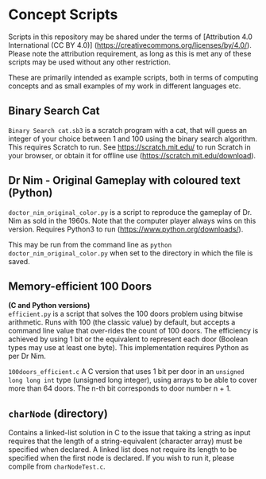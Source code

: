 # Concept Scripts

Scripts in this repository may be shared under the terms of [Attribution 4.0 International (CC BY 4.0)] (https://creativecommons.org/licenses/by/4.0/). Please note the attribution requirement, as long as this is met any of these scripts may be used without any other restriction.

These are primarily intended as example scripts, both in terms of computing concepts and as small examples of my work in different languages etc.

## Binary Search Cat 
`Binary Search cat.sb3` is a scratch program with a cat, that will guess an integer of your choice between 1 and 100 using the binary search algorithm. This requires Scratch to run. See https://scratch.mit.edu/ to run Scratch in your browser, or obtain it for offline use (https://scratch.mit.edu/download).

## Dr Nim - Original Gameplay with coloured text (Python)
`doctor_nim_original_color.py` is a script to reproduce the gameplay of Dr. Nim as sold in the 1960s. Note that the computer player always wins on this version.
Requires Python3 to run (https://www.python.org/downloads/). 

This may be run from the command line as `python doctor_nim_original_color.py` when set to the directory in which the file is saved.

## Memory-efficient 100 Doors 
**(C and Python versions)**  
`efficient.py` is a script that solves the 100 doors problem using bitwise arithmetic. Runs with 100 (the classic value) by default, but accepts a command line value that over-rides the count of 100 doors. The efficiency is achieved by using 1 bit or the equivalent to represent each door (Boolean types may use at least one byte). This implementation requires Python as per Dr Nim.  

`100doors_efficient.c` A C version that uses 1 bit per door in an `unsigned long long int` type (unsigned long integer), using arrays to be able to cover more than 64 doors. The n-th bit corresponds to door number n + 1.

## `charNode` (directory)
Contains a linked-list solution in C to the issue that taking a string as input requires that the length of a string-equivalent (character array) must be specified when declared. A linked list does not require its length to be specified when the first node is declared. If you wish to run it, please compile from `charNodeTest.c`.
